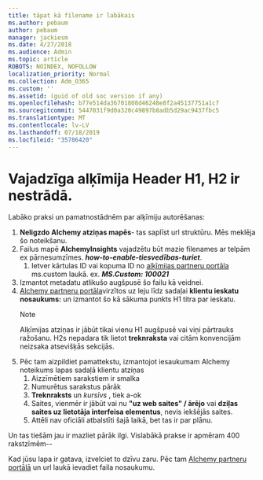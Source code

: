 ```yaml
---
title: tāpat kā filename ir labākais
ms.author: pebaum
author: pebaum
manager: jackiesm
ms.date: 4/27/2018
ms.audience: Admin
ms.topic: article
ROBOTS: NOINDEX, NOFOLLOW
localization_priority: Normal
ms.collection: Adm_O365
ms.custom: ''
ms.assetid: (guid of old soc version if any)
ms.openlocfilehash: b77e514da36701808d46248e8f2a45137751a1c7
ms.sourcegitcommit: 5447031f9d0a320c49897b8adb5d29ac9437fbc5
ms.translationtype: MT
ms.contentlocale: lv-LV
ms.lasthandoff: 07/18/2019
ms.locfileid: "35786420"
---
```

# <a name="required-alchemy-header-h1-h2s-dont-work"></a>Vajadzīga alķīmija Header H1, H2 ir nestrādā.
Labāko praksi un pamatnostādnēm par alķīmiju autorēšanas:

1. **Neligzdo Alchemy atziņas mapēs**- tas saplīst url struktūru. Mēs meklēja šo noteikšanu.
1. Failus mapē **AlchemyInsights** vajadzētu būt mazie filenames ar telpām ex pārnesumzīmes. ***how-to-enable-tiesvedības-turiet***.
    1. Ietver kārtulas ID vai kopuma ID no [alķīmijas partneru portāla](https://alchemyportal.azurewebsites.net) ms.custom laukā. ex. ***MS.Custom: 100021***
1. Izmantot metadatu atlikušo augšpusē šo failu kā veidnei.
1. [Alchemy partneru portāla](https://alchemyportal.azurewebsites.net)virzītos uz leju līdz sadaļai **klientu ieskatu nosaukums:** un izmantot šo kā sākuma punkts H1 titra par ieskatu. 
    > [!NOTE]
    > Alķīmijas atziņas ir jābūt tikai vienu H1 augšpusē vai viņi pārtrauks ražošanu. H2s nepadara tik lietot **treknraksta** vai citām konvencijām neizsaka atsevišķās sekcijās.
1. Pēc tam aizpildiet pamattekstu, izmantojot iesaukumam Alchemy noteikums lapas sadaļā klientu atziņas
    1. Aizzīmētiem sarakstiem ir smalka
    1. Numurētus sarakstus pārāk
    1. **Treknraksts** un *kursīvs* , tiek a-ok
    1. Saites, vienmēr ir jābūt vai nu **"uz web saites" / ārējo** vai **dziļas saites uz lietotāja interfeisa elementus**, nevis iekšējās saites.
    1. Attēli nav oficiāli atbalstīti šajā laikā, bet tas ir par plānu.

Un tas tiešām jau ir mazliet pārāk ilgi. Vislabākā prakse ir apmēram 400 rakstzīmēm--

Kad jūsu lapa ir gatava, izvelciet to dzīvu zaru. Pēc tam [Alchemy partneru portālā](https://alchemyportal.azurewebsites.net) un url laukā ievadiet faila nosaukumu. 


